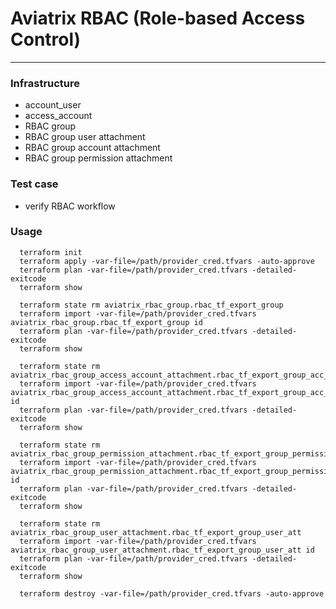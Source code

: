 # Aviatrix RBAC (Role-based Access Control)
---

### Infrastructure
- account_user
- access_account
- RBAC group
- RBAC group user attachment
- RBAC group account attachment
- RBAC group permission attachment

### Test case
- verify RBAC workflow


### Usage
```
  terraform init
  terraform apply -var-file=/path/provider_cred.tfvars -auto-approve
  terraform plan -var-file=/path/provider_cred.tfvars -detailed-exitcode
  terraform show

  terraform state rm aviatrix_rbac_group.rbac_tf_export_group
  terraform import -var-file=/path/provider_cred.tfvars aviatrix_rbac_group.rbac_tf_export_group id
  terraform plan -var-file=/path/provider_cred.tfvars -detailed-exitcode
  terraform show

  terraform state rm aviatrix_rbac_group_access_account_attachment.rbac_tf_export_group_acc_att
  terraform import -var-file=/path/provider_cred.tfvars aviatrix_rbac_group_access_account_attachment.rbac_tf_export_group_acc_att id
  terraform plan -var-file=/path/provider_cred.tfvars -detailed-exitcode
  terraform show

  terraform state rm aviatrix_rbac_group_permission_attachment.rbac_tf_export_group_permission_att
  terraform import -var-file=/path/provider_cred.tfvars aviatrix_rbac_group_permission_attachment.rbac_tf_export_group_permission_att id
  terraform plan -var-file=/path/provider_cred.tfvars -detailed-exitcode
  terraform show

  terraform state rm aviatrix_rbac_group_user_attachment.rbac_tf_export_group_user_att
  terraform import -var-file=/path/provider_cred.tfvars aviatrix_rbac_group_user_attachment.rbac_tf_export_group_user_att id
  terraform plan -var-file=/path/provider_cred.tfvars -detailed-exitcode
  terraform show

  terraform destroy -var-file=/path/provider_cred.tfvars -auto-approve
```
